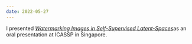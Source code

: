 ```yaml
---
date: 2022-05-27
---
```


I presented [*Watermarking Images in Self-Supervised Latent-Spaces*](publications/sslwatermarking/)as an oral presentation at ICASSP in Singapore.